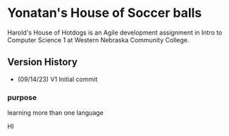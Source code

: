 # Yonatan's House of Soccer balls

Harold's House of Hotdogs is an Agile development assignment in Intro to Computer Science 1 at Western Nebraska Community College.

## Version History
- (09/14/23) V1 Initial commit

### purpose
learning more than one language

HI